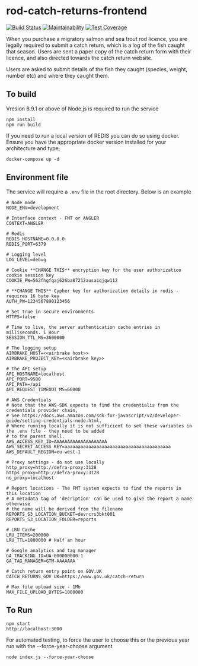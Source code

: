 # rod-catch-returns-frontend

[![Build Status](https://travis-ci.org/DEFRA/rod-catch-returns-frontend.svg?branch=master)](https://travis-ci.org/DEFRA/rod-catch-returns-frontend)
[![Maintainability](https://api.codeclimate.com/v1/badges/ab06e6ad0035b726aed5/maintainability)](https://codeclimate.com/github/DEFRA/rod-catch-returns-frontend/maintainability)
[![Test Coverage](https://api.codeclimate.com/v1/badges/ab06e6ad0035b726aed5/test_coverage)](https://codeclimate.com/github/DEFRA/rod-catch-returns-frontend/test_coverage)

When you purchase a migratory salmon and sea trout rod licence, you are legally required to submit a catch return, which is a log of the fish caught that season. Users are sent a paper copy of the catch return form with their licence, and also directed towards the catch return website.

Users are asked to submit details of the fish they caught (species, weight, number etc) and where they caught them.

## To build
Vresion 8.9.1 or above of Node.js is required to run the service 
```
npm install
npm run build
```

If you need to run a local version of REDIS you can do so using docker. Ensure you have the appropriate docker version installed for your architecture and type;

```
docker-compose up -d
```

## Environment file
The service will require a `.env` file in the root directory. Below is an example

```
# Node mode
NODE_ENV=development

# Interface context - FMT or ANGLER
CONTEXT=ANGLER

# Redis
REDIS_HOSTNAME=0.0.0.0
REDIS_PORT=6379

# Logging level
LOG_LEVEL=debug

# Cookie **CHANGE THIS** encryption key for the user authorization cookie session key
COOKIE_PW=562fhgfqaj626ba87212ausaiqjqw112

# **CHANGE THIS** Cypher key for authorization details in redis - requires 16 byte key
AUTH_PW=1234567890123456

# Set true in secure environments
HTTPS=false

# Time to live, the server authentication cache entries in milliseconds. 1 Hour
SESSION_TTL_MS=3600000

# The logging setup
AIRBRAKE_HOST=<<airbrake host>>
AIRBRAKE_PROJECT_KEY=<<airbrake key>>

# The API setup
API_HOSTNAME=localhost
API_PORT=9580
API_PATH=/api
API_REQUEST_TIMEOUT_MS=60000

# AWS Credentials
# Note that the AWS-SDK expects to find the credentialis from the credentials provider chain, 
# See https://docs.aws.amazon.com/sdk-for-javascript/v2/developer-guide/setting-credentials-node.html. 
# Where running locally it is not sufficient to set these variables in the .env file - they need to be added 
# to the parent shell.
AWS_ACCESS_KEY_ID=AAAAAAAAAAAAAAAAAAAA
AWS_SECRET_ACCESS_KEY=aaaaaaaaaaaaaaaaaaaaaaaaaaaaaaaaaaaaaaaa
AWS_DEFAULT_REGION=eu-west-1

# Proxy settings - do not use locally
http_proxy=http://defra-proxy:3128
https_proxy=http://defra-proxy:3128
no_proxy=localhost

# Report locations - The FMT system expects to find the reports in this location
# A metadata tag of 'decription' can be used to give the report a name otherwise
# the name will be derived from the filename
REPORTS_S3_LOCATION_BUCKET=devrcrs3bkt001
REPORTS_S3_LOCATION_FOLDER=reports 

# LRU Cache
LRU_ITEMS=200000
LRU_TTL=1800000 # Half an hour

# Google analytics and tag manager 
GA_TRACKING_ID=UA-000000000-1
GA_TAG_MANAGER=GTM-AAAAAAA

# Catch return entry point on GOV.UK
CATCH_RETURNS_GOV_UK=https://www.gov.uk/catch-return

# Max file upload size - 1Mb
MAX_FILE_UPLOAD_BYTES=1000000

```
## To Run
```
npm start
http://localhost:3000
```

For automated testing, to force the user to choose this or the previous year run with the --force-year-choose argument
```
node index.js --force-year-choose
```
